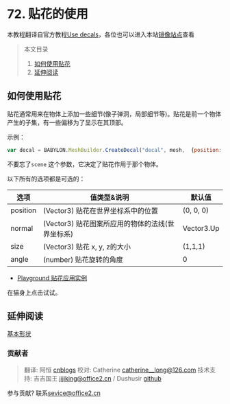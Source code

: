 # 72. 贴花的使用 

本教程翻译自官方教程[Use decals](https://doc.babylonjs.com/how_to/decals)，各位也可以进入本站[镜像站点](https://endoc.cnbabylon.com/how_to/decals)查看

>本文目录
>1. [如何使用贴花](#1)
>2. [延伸阅读](#2)

## <span id='1'>如何使用贴花</span>

贴花通常用来在物体上添加一些细节(像子弹洞，局部细节等)。贴花是前一个物体产生的子集，有一些偏移为了显示在其顶部。

示例：

```javascript
var decal = BABYLON.MeshBuilder.CreateDecal("decal", mesh,  {position: myPos}, scene);
```

不要忘了`scene` 这个参数，它决定了贴花作用于那个物体。

以下所有的选项都是可选的：

| **选项** | **值类型&说明**                                  | **默认值** |
| -------- | ------------------------------------------------ | ---------- |
| position | (Vector3) 贴花在世界坐标系中的位置               | (0, 0, 0)  |
| normal   | (Vector3) 贴花图案所应用的物体的法线(世界坐标系) | Vector3.Up |
| size     | (Vector3) 贴花 x, y, z的大小                     | (1,1,1)    |
| angle    | (number) 贴花旋转的角度                          | 0          |

- [Playground 贴花应用实例](https://playground.cnbabylon.com/#6PTVGR#1)

在猫身上点击试试。

## <span id='2'>延伸阅读</span>

[基本形状](https://endoc.cnbabylon.com/babylon101/discover_basic_elements)

### 贡献者
> 翻译: 阿恒 [cnblogs](https://www.cnblogs.com/recode-hyh/)
> 校对: Catherine <catherine__long@126.com>
> 技术支持: 吉吉国王 <jijiking@office2.cn> / Dushusir [github](https://github.com/Dushusir/)

参与贡献? 联系<sevice@office2.cn>
